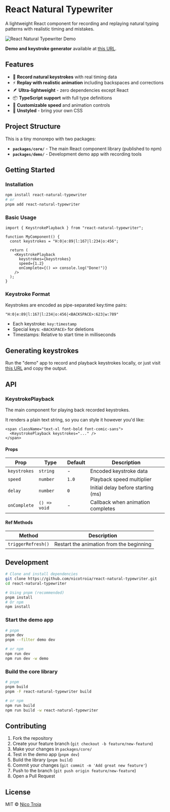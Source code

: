 # React Natural Typewriter

A lightweight React component for recording and replaying natural typing patterns with realistic timing and mistakes.

![React Natural Typewriter Demo](https://nicotroia.com/images/react-natural-typewriter.gif)

**Demo and keystroke generator** available at [this URL](https://react-natural-typewriter-demo.vercel.app/).

## Features

- 🎯 **Record natural keystrokes** with real timing data
- ⚡ **Replay with realistic animation** including backspaces and corrections
- 🪶 **Ultra-lightweight** - zero dependencies except React
- 📦 **TypeScript support** with full type definitions
- 🔧 **Customizable speed** and animation controls
- 🎨 **Unstyled** - bring your own CSS

## Project Structure

This is a tiny monorepo with two packages:

- **`packages/core/`** - The main React component library (published to npm)
- **`packages/demo/`** - Development demo app with recording tools

## Getting Started

### Installation

```bash
npm install react-natural-typewriter
# or
pnpm add react-natural-typewriter
```

### Basic Usage

```tsx
import { KeystrokePlayback } from "react-natural-typewriter";

function MyComponent() {
  const keystrokes = "H:0|e:89|l:167|l:234|o:456";

  return (
    <KeystrokePlayback
      keystrokes={keystrokes}
      speed={1.2}
      onComplete={() => console.log("Done!")}
    />
  );
}
```

### Keystroke Format

Keystrokes are encoded as pipe-separated key:time pairs:

```
"H:0|e:89|l:167|l:234|o:456|<BACKSPACE>:623|w:789"
```

- Each keystroke: `key:timestamp`
- Special keys: `<BACKSPACE>` for deletions
- Timestamps: Relative to start time in milliseconds

## Generating keystrokes

Run the "demo" app to record and playback keystrokes locally, or just visit [this URL](https://react-natural-typewriter-demo.vercel.app/) and copy the output.

## API

### KeystrokePlayback

The main component for playing back recorded keystrokes.

It renders a plain text string, so you can style it however you'd like:

```tsx
<span className="text-xl font-bold font-comic-sans">
  <KeystrokePlayback keystrokes="..." />
</span>
```

#### Props

| Prop         | Type         | Default | Description                        |
| ------------ | ------------ | ------- | ---------------------------------- |
| `keystrokes` | `string`     | -       | Encoded keystroke data             |
| `speed`      | `number`     | `1.0`   | Playback speed multiplier          |
| `delay`      | `number`     | `0`     | Initial delay before starting (ms) |
| `onComplete` | `() => void` | -       | Callback when animation completes  |

#### Ref Methods

| Method             | Description                              |
| ------------------ | ---------------------------------------- |
| `triggerRefresh()` | Restart the animation from the beginning |

## Development

```bash
# Clone and install dependencies
git clone https://github.com/nicotroia/react-natural-typewriter.git
cd react-natural-typewriter

# Using pnpm (recommended)
pnpm install
# Or npm
npm install
```

### Start the demo app

```bash
# pnpm
pnpm dev
pnpm --filter demo dev

# or npm
npm run dev
npm run dev -w demo
```

### Build the core library

```bash
# pnpm
pnpm build
pnpm -F react-natural-typewriter build

# or npm
npm run build
npm run build -w react-natural-typewriter
```

## Contributing

1. Fork the repository
2. Create your feature branch (`git checkout -b feature/new-feature`)
3. Make your changes in `packages/core/`
4. Test in the demo app (`pnpm dev`)
5. Build the library (`pnpm build`)
6. Commit your changes (`git commit -m 'Add great new feature'`)
7. Push to the branch (`git push origin feature/new-feature`)
8. Open a Pull Request

## License

MIT © [Nico Troia](https://nicotroia.com)
